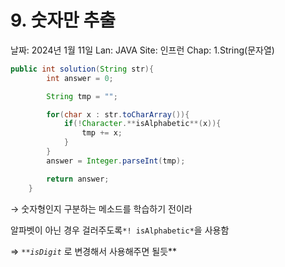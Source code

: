 # 9. 숫자만 추출

날짜: 2024년 1월 11일
Lan: JAVA
Site: 인프런
Chap: 1.String(문자열)

```java
public int solution(String str){
        int answer = 0;

        String tmp = "";

        for(char x : str.toCharArray()){
            if(!Character.**isAlphabetic**(x)){
                tmp += x;
            }
        }
        answer = Integer.parseInt(tmp);

        return answer;
    }
```

→ 숫자형인지 구분하는 메소드를 학습하기 전이라

알파벳이 아닌 경우 걸러주도록`*! isAlphabetic*`을 사용함 

⇒ *`**isDigit`* 로 변경해서 사용해주면 될듯**